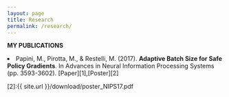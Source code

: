 ```yaml
---
layout: page
title: Research
permalink: /research/
---
```

<strong>MY PUBLICATIONS</strong>

<li>Papini, M., Pirotta, M., & Restelli, M. (2017). <strong>Adaptive Batch Size for Safe Policy Gradients</strong>. In Advances in Neural Information Processing Systems (pp. 3593-3602).
[Paper][1],[Poster][2]</li>

[1]:http://papers.nips.cc/paper/6950-adaptive-batch-size-for-safe-policy-gradients
[2]:{{ site.url }}/download/poster_NIPS17.pdf
